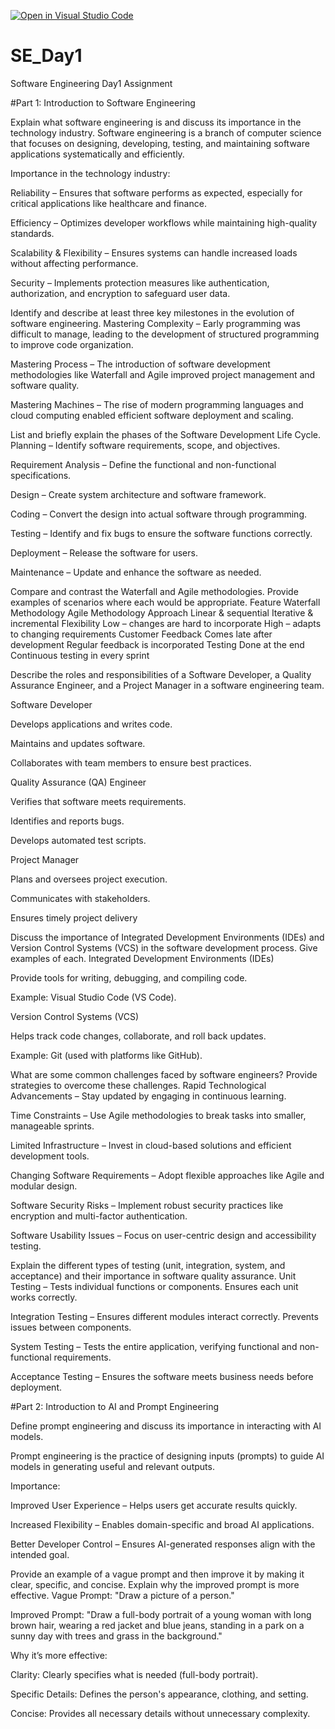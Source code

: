 [![Open in Visual Studio Code](https://classroom.github.com/assets/open-in-vscode-2e0aaae1b6195c2367325f4f02e2d04e9abb55f0b24a779b69b11b9e10269abc.svg)](https://classroom.github.com/online_ide?assignment_repo_id=18391449&assignment_repo_type=AssignmentRepo)
# SE_Day1
Software Engineering Day1 Assignment

#Part 1: Introduction to Software Engineering

Explain what software engineering is and discuss its importance in the technology industry.
Software engineering is a branch of computer science that focuses on designing, developing, testing, and maintaining software applications systematically and efficiently.

Importance in the technology industry:

Reliability – Ensures that software performs as expected, especially for critical applications like healthcare and finance.

Efficiency – Optimizes developer workflows while maintaining high-quality standards.

Scalability & Flexibility – Ensures systems can handle increased loads without affecting performance.

Security – Implements protection measures like authentication, authorization, and encryption to safeguard user data.




Identify and describe at least three key milestones in the evolution of software engineering.
Mastering Complexity – Early programming was difficult to manage, leading to the development of structured programming to improve code organization.

Mastering Process – The introduction of software development methodologies like Waterfall and Agile improved project management and software quality.

Mastering Machines – The rise of modern programming languages and cloud computing enabled efficient software deployment and scaling.




List and briefly explain the phases of the Software Development Life Cycle.
Planning – Identify software requirements, scope, and objectives.

Requirement Analysis – Define the functional and non-functional specifications.

Design – Create system architecture and software framework.

Coding – Convert the design into actual software through programming.

Testing – Identify and fix bugs to ensure the software functions correctly.

Deployment – Release the software for users.

Maintenance – Update and enhance the software as needed.


Compare and contrast the Waterfall and Agile methodologies. Provide examples of scenarios where each would be appropriate.
Feature	Waterfall Methodology	Agile Methodology
Approach	Linear & sequential	Iterative & incremental
Flexibility	Low – changes are hard to incorporate	High – adapts to changing requirements
Customer Feedback	Comes late after development	Regular feedback is incorporated
Testing	Done at the end	Continuous testing in every sprint


Describe the roles and responsibilities of a Software Developer, a Quality Assurance Engineer, and a Project Manager in a software engineering team.

Software Developer

Develops applications and writes code.

Maintains and updates software.

Collaborates with team members to ensure best practices.

Quality Assurance (QA) Engineer

Verifies that software meets requirements.

Identifies and reports bugs.

Develops automated test scripts.

Project Manager

Plans and oversees project execution.

Communicates with stakeholders.

Ensures timely project delivery

Discuss the importance of Integrated Development Environments (IDEs) and Version Control Systems (VCS) in the software development process. Give examples of each.
Integrated Development Environments (IDEs)

Provide tools for writing, debugging, and compiling code.

Example: Visual Studio Code (VS Code).

Version Control Systems (VCS)

Helps track code changes, collaborate, and roll back updates.

Example: Git (used with platforms like GitHub).


What are some common challenges faced by software engineers? Provide strategies to overcome these challenges.
Rapid Technological Advancements – Stay updated by engaging in continuous learning.

Time Constraints – Use Agile methodologies to break tasks into smaller, manageable sprints.

Limited Infrastructure – Invest in cloud-based solutions and efficient development tools.

Changing Software Requirements – Adopt flexible approaches like Agile and modular design.

Software Security Risks – Implement robust security practices like encryption and multi-factor authentication.

Software Usability Issues – Focus on user-centric design and accessibility testing.



Explain the different types of testing (unit, integration, system, and acceptance) and their importance in software quality assurance.
Unit Testing – Tests individual functions or components. Ensures each unit works correctly.

Integration Testing – Ensures different modules interact correctly. Prevents issues between components.

System Testing – Tests the entire application, verifying functional and non-functional requirements.

Acceptance Testing – Ensures the software meets business needs before deployment.

#Part 2: Introduction to AI and Prompt Engineering





Define prompt engineering and discuss its importance in interacting with AI models.

Prompt engineering is the practice of designing inputs (prompts) to guide AI models in generating useful and relevant outputs.

Importance:

Improved User Experience – Helps users get accurate results quickly.

Increased Flexibility – Enables domain-specific and broad AI applications.

Better Developer Control – Ensures AI-generated responses align with the intended goal.


Provide an example of a vague prompt and then improve it by making it clear, specific, and concise. Explain why the improved prompt is more effective.
Vague Prompt:
"Draw a picture of a person."

Improved Prompt:
"Draw a full-body portrait of a young woman with long brown hair, wearing a red jacket and blue jeans, standing in a park on a sunny day with trees and grass in the background."

Why it’s more effective:

Clarity: Clearly specifies what is needed (full-body portrait).

Specific Details: Defines the person's appearance, clothing, and setting.

Concise: Provides all necessary details without unnecessary complexity.
